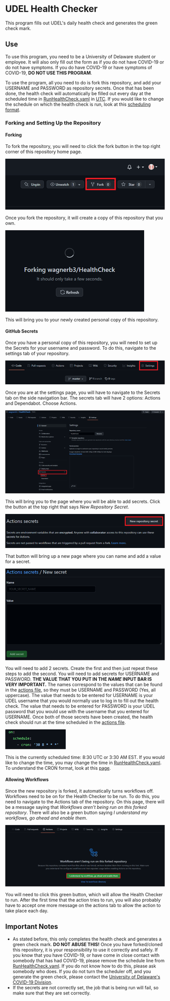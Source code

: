 # UDEL Health Checker

This program fills out UDEL's daily health check and generates the green check mark.

## Use
To use this program, you need to be a University of Delaware student or employee. It will also only fill out the form 
as if you do not have COVID-19 or do not have symptoms. If you do have COVID-19 or have symptoms of COVID-19, **DO NOT 
USE THIS PROGRAM**.

To use the program, all you need to do is fork this repository, and add your USERNAME and PASSWORD as repository secrets.
Once that has been done, the health check will automatically be filled out every day at the scheduled time in 
[RunHealthCheck.yaml](.github/workflows/RunHealthCheck.yaml) in [UTC](https://en.wikipedia.org/wiki/Coordinated_Universal_Time). 
If you would like to change the schedule on which the health check is run, look at this 
[scheduling format](https://docs.github.com/en/actions/using-workflows/events-that-trigger-workflows#schedule).

### Forking and Setting Up the Repository

#### Forking
To fork the repository, you will need to click the fork button in the top right corner of this repository home page.

![HowToFork](resources/Fork.PNG)

Once you fork the repository, it will create a copy of this repository that you own.

![ForkingStatus](resources/ForkStatus.PNG)

This will bring you to your newly created personal copy of this repository.

#### GitHub Secrets
Once you have a personal copy of this repository, you will need to set up the Secrets for your username and password. To
do this, navigate to the settings tab of your repository.

![NavigationBar](resources/NavigationBar.PNG)

Once you are at the settings page, you will have to navigate to the Secrets tab on the side navigation bar. The secrets
tab will have 2 options: Actions and Dependabot. Choose Actions. 

![SecretsTab](resources/SettingsPage.PNG)

This will bring you to the page where you will be able to add secrets. Click the button at the top right that says 
_New Repository Secret_.

![AddSecret](resources/SecretButton.PNG)

That button will bring up a new page where you can name and add a value for a secret.

![InputSecret](resources/AddSecret.PNG)

You will need to add 2 secrets. Create the first and then just repeat these steps to add the second. You will need to 
add secrets for USERNAME and PASSWORD. **THE VALUE THAT YOU PUT IN THE _NAME_ INPUT BAR IS VERY IMPORTANT.** The names
correspond to the values that can be found in the [actions file](.github/workflows/RunHealthCheck.yaml), so they must be
USERNAME and PASSWORD (Yes, all uppercase). The value that needs to be entered for USERNAME is your UDEL username
that you would normally use to log in to fill out the health check. The value that needs to be entered for PASSWORD is 
your UDEL password that you would use with the username that you entered for USERNAME. Once both of those secrets have 
been created, the health check should run at the time scheduled in the [actions file](.github/workflows/RunHealthCheck.yaml).

![Schedule](resources/CRON.PNG)

This is the currently scheduled time: 8:30 UTC or 3:30 AM EST. If you would like to change the time, you may change the time
in [RunHealthCheck.yaml](.github/workflows/RunHealthCheck.yaml). To understand the CRON format, look at this 
[page](https://docs.github.com/en/actions/using-workflows/events-that-trigger-workflows#schedule).

#### Allowing Workflows
Since the new repository is forked, it automatically turns workflows off. Workflows need to be on for the Health Checker
to be run. To do this, you need to navigate to the Actions tab of the repository. On this page, there will be a message 
saying that _Workflows aren’t being run on this forked repository_. There will also be a green button saying _I understand
my workflows, go ahead and enable them_.

![Allow Actions](resources/AllowWorkflows.PNG)

You will need to click this green button, which will allow the Health Checker to run. After the first time that the action
tries to run, you will also probably have to accept one more message on the actions tab to allow the action to take place
each day.

## Important Notes
 - As stated before, this only completes the health check and generates a green check mark. **DO NOT ABUSE THIS!** Once you
have forked/cloned this repository, it is your responsibility to use it correctly and safely. If you know that you have 
COVID-19, or have come in close contact with somebody that has had COVID-19, please remove the schedule line from 
[RunHealthCheck.yaml](.github/workflows/RunHealthCheck.yaml). If you do not know how to do this, please ask somebody who does. 
If you do not turn the scheduler off, and you generate the green check, please contact the 
[University of Delaware's COVID-19 Division](mailto:coronavirus@udel.edu).
 - If the secrets are not correctly set, the job that is being run will fail, so make sure that they are set correctly.